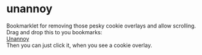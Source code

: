 # unannoy
Bookmarklet for removing those pesky cookie overlays and allow scrolling.  
Drag and drop this to you bookmarks:    
<a href="javascript:(function() { function removeClass(className) { let elms = document.getElementsByClassName(className); let re = new RegExp(className, 'gi'); for (let i = elms.length - 1; i >= 0; i--) { let elm = elms[i]; elm.className = elm.className.replace(re, ''); } } function removeClassByQuery(query, className) { let re = new RegExp(className, 'gi'); let elms = document.querySelectorAll(query); for (let i = elms.length - 1; i >= 0; i--) { let elm = elms[i]; elm.className = elm.className.replace(re, ''); } } function removeByClassQuery(query, className) { let re = new RegExp(className, 'gi'); let elms = document.querySelectorAll(query); for (let i = elms.length - 1; i >= 0; i--) { removeElement(elms[i]); } } function removeById(id) { removeElement(document.getElementById(id)); } function removeElement(node) { if (node && typeof node !== 'undefined' && typeof node.parentNode !== 'undefined') { node.parentNode.removeChild(node); } } function removeByClass(className) { let elms = document.getElementsByClassName(className); for (let i = elms.length - 1; i >= 0; i--) { removeElement(elms[i]); } } function removeByAttribute(tag, attrName, attrValue) { let elms = document.querySelectorAll(`${tag}[${attrName}='${attrValue}']`); for (let i = elms.length - 1; i >= 0; i--) { removeElement(elms[i]); } } function getHighestZIndex() { let elms = document.getElementsByTagName('*'); let highestZ = 0; for (let i = elms.length - 1; i >= 0; i--) { let z = getComputedStyle(elms[i]).zIndex; if (isNaN(z)) { continue; } highestZ = Math.max(z, highestZ); } return highestZ; } function removeOverlays() { let elms = document.getElementsByTagName('*'); let viewportWidth = window.innerWidth; let viewportHeight = window.innerHeight; let highestZ = getHighestZIndex(); for (let i = elms.length - 1; i >= 0; i--) { if (elms[i] instanceof Element) { let computedElm = getComputedStyle(elms[i]); if (highestZ != computedElm.zIndex) { continue; } if (elms[i].className && elms[i].className.indexOf && elms[i].className.indexOf('overlay') !== -1) { removeElement(elms[i]); continue; } let width = elms[i].offsetWidth; let height = elms[i].offsetHeight; if (width >= viewportWidth && height >= viewportHeight) { removeElement(elms[i]); continue; } let computedBefore = getComputedStyle(elms[i], ':before'); width = computedBefore.width; width = parseInt(width.substr(0, width.length-2)); height = computedBefore.height; height = parseInt(height.substr(0, height.length-2)); if (width >= viewportWidth && height >= viewportHeight) { removeElement(elms[i]); } } } } var cssText = 'overflow:unset!important;position:unset!important;top:unset!important;bottom:unset!important;left:unset!important;right:unset!important'; document.getElementsByTagName('html')[0].style.cssText = cssText; document.body.style.cssText = cssText; removeByClass('fc-ab-root'); removeByAttribute('iframe', 'name', 'googlefcInactive'); removeByAttribute('iframe', 'name', 'googlefcPresent'); removeClass('qc-cmp-showing'); removeClass('qc-cmp-ui-showing'); removeByClass('qc-cmp-ui-container'); removeByClass('overlay'); removeClass('u-overflowHidden'); removeByClass('butterBar--privacy'); removeById('CybotCookiebotDialog'); removeById('CybotCookiebotDialogBodyUnderlay'); removeByClass('as-oil'); removeClass('as-oil-js-active'); removeClassByQuery('html', 'locked'); removeClassByQuery('body', 'locked'); removeClassByQuery('html', 'noScroll'); removeClassByQuery('body', 'noScroll'); removeByClass('as-oil'); removeByClassQuery('aside', 'CookieModal'); removeClass('article-fixed'); removeOverlays();}())">Unannoy</a>  
Then you can just click it, when you see a cookie overlay.
